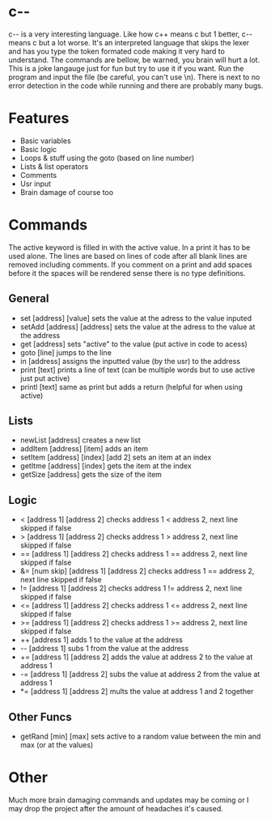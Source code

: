 # c--
c-- is a very interesting language. Like how c++ means c but 1 better, c-- means c but a lot worse. It's an interpreted language that skips the lexer and has you type the token formated code making it very hard to understand. The commands are bellow, be warned, you brain will hurt a lot. This is a joke langauge just for fun but try to use it if you want. Run the program and input the file (be careful, you can't use \n). There is next to no error detection in the code while running and there are probably many bugs.

# Features

 * Basic variables
 * Basic logic
 * Loops & stuff using the goto (based on line number)
 * Lists & list operators
 * Comments
 * Usr input
 * Brain damage of course too

# Commands

The active keyword is filled in with the active value. In a print it has to be used alone.
The lines are based on lines of code after all blank lines are removed including comments.
If you comment on a print and add spaces before it the spaces will be rendered sense there is no type definitions.

## General

 - set    [address] [value]      sets the value at the adress to the value inputed
 - setAdd [address] [address]    sets the value at the adress to the value at the address
 - get    [address]              sets "active" to the value (put active in code to acess)
 - goto   [line]                 jumps to the line
 - in     [address]              assigns the inputted value (by the usr) to the address
 - print  [text]                 prints a line of text (can be multiple words but to use active just put active)
 - printl [text]                 same as print but adds a return (helpful for when using active)

## Lists

 - newList [address]                   creates a new list
 - addItem [address] [item]            adds an item
 - setItem [address] [index] [add 2]   sets an item at an index
 - getItme [address] [index]           gets the item at the index
 - getSize [address]                   gets the size of the item

## Logic

 - <  [address 1] [address 2]                checks address 1 <  address 2, next line skipped if false
 - \>  [address 1] [address 2]               checks address 1 >  address 2, next line skipped if false
 - == [address 1] [address 2]                checks address 1 == address 2, next line skipped if false
 - &= [num skip] [address 1] [address 2]     checks address 1 == address 2, next line skipped if false
 - != [address 1] [address 2]                checks address 1 != address 2, next line skipped if false
 - <= [address 1] [address 2]                checks address 1 <= address 2, next line skipped if false
 - \>= [address 1] [address 2]               checks address 1 >= address 2, next line skipped if false
 - ++ [address 1]                            adds 1 to the value at the address
 - -- [address 1]                            subs 1 from the value at the address
 - += [address 1] [address 2]                adds the value at address 2 to the value at address 1
 - -= [address 1] [address 2]                subs the value at address 2 from the value at address 1
 - *= [address 1] [address 2]                mults the value at address 1 and 2 together

## Other Funcs

- getRand [min] [max]     sets active to a random value between the min and max (or at the values)

# Other

Much more brain damaging commands and updates may be coming or I may drop the project after the amount of headaches it's caused.

